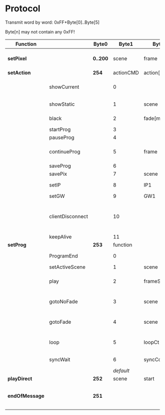 # Protocol

Transmit word by word:		0xFF+Byte[0]..Byte[5]

Byte[n] may not contain any 0xFF!


|Function||Byte0|Byte1|Byte2|Byte3|Byte4|Byte5|Status|Description|
|---|---|---|---|---|---|---|---|---|---|
|**setPixel**||**0..200**|scene|frame|r|g|b|done|Adds a pixel to a frame in a scene|
|**setAction**||**254**|actionCMD|action[0]|action[1]|action[2]|action[3]|||
||showCurrent||0||||||Show last displayed frame|
||showStatic||1|scene|frame|timeOutMSB|timeOutLSB|done|timeOut=0: no time out|
||black||2|fade[ms]MSB|fade[ms]LSB|||(done)|fade=0: sofort aus|
||startProg||3|||||(done)||
||pauseProg||4|||||(done)||
||continueProg||5|frame||||(done)|frame does not make sense(?)|
||saveProg||6|||||?||
||savePix||7|scene|frame|||?||
||setIP||8|IP1|IP2|IP3|IP4||0.0.0.0: use DHCP|
||setGW||9|GW1|GW2|GW3|GW4|||
||clientDisconnect||10|||||done|ask poi (server) to disconnect from PC (client)|
||keepAlive||11|||||done|do nothing|
|**setProg**||**253**|function|||||||
||ProgramEnd||0|||||(done)|End of program|
||setActiveScene||1|scene|frame (opt)|||(done)||
||play||2|frameStart|frameEnd|delayMSB|delay LSB|(done)|Play frames of active scene|
||gotoNoFade||3|scene|frame|delayMSB|delay LSB||goto next [scene/frame] - nofade|
||gotoFade||4|scene|frame|delayMSB|delay LSB||goto next [scene/frame] - fade|
||loop||5|loopCt MSB|loopCt LSB|||(done)|loop prev command (mostly play)|
||syncWait||6|syncCode|||||wait for sync code|
||||*default*||||||do nothing|
|**playDirect**||**252**|scene|start|end|delay |loops|||
|**endOfMessage**||**251**|||||||end of message  - client can disconnect|

